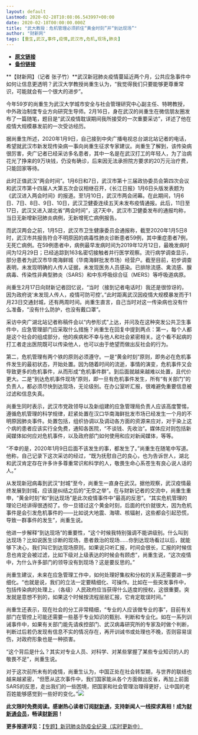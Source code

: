 ```yaml
---
layout: default
Lastmod: 2020-02-28T10:08:06.543997+00:00
date: 2020-02-18T00:00:00.000Z
title: "武大教授：危机管理必须抓住“黄金时刻”并“到达现场”"
author: "财新网"
tags: [重生,武汉,事件,疫情,武汉市,危机,现场,肺炎]
---
```


* [**原文链接**](http://china.caixin.com/2020-02-18/101516927.html)
* [**备份链接**](https://web.archive.org/web/20200220180340/http://china.caixin.com/2020-02-18/101516927.html?originReferrer=weibo_caixinweekly)


**【财新网】（记者 张子竹）**武汉新冠肺炎疫情蔓延近两个月，公共应急事件中如何让信息更透明？武汉大学教授尚重生认为，“我觉得我们只要能够更尊重常识，可能就会有一个很大的进步”。

今年59岁的尚重生为武汉大学城市安全与社会管理研究中心副主任、特聘教授，中外政治制度专业方向研究生导师。2月16日，身在武汉的尚重生在微信朋友圈发布了一篇随笔，题目是“武汉疫情耽误期间我所接受的一次重要采访”，详述了他在疫情大规模暴发前的一次受访经历。

据尚重生所述，2020年1月9日，自己接到中央广播电视总台湖北站记者的电话，希望就武汉市新发现传染病一事向尚重生征求专家建议。尚重生了解到，该传染病很厉害，央广记者已经采访多名患者，其中一名是在武汉打工的年轻人，为了治病花光了挣来的9万块钱，仍没有确诊，后来因无法承担院方要求的20万元治疗费，只能回家等待。

此时正值武汉“两会时间”。1月6日和7日，武汉市第十三届政协委员会第四次会议和武汉市第十四届人大第五次会议相继召开，《长江日报》1月6日头版发表题为《武汉进入两会时间》的报道。至1月10日，武汉市两会闭幕。在此期间，1月6日、7日、8日、9日、10日，武汉卫健委连续五天未发布疫情通报。此后，11日至17日，武汉又进入湖北省“两会时间”，这7天中，武汉市卫健委发布的通报均称，当日无新增新冠肺炎病例，无新增死亡病例报告。

而武汉两会之前，1月5日，武汉市卫生健康委员会通报称，截至2020年1月5日8时，武汉市共报告符合不明原因的病毒性肺炎诊断患者59例，其中重症患者7例，无死亡病例。在59例患者中，病例最早发病时间为2019年12月12日，最晚发病时间为12月29日；已经追踪到163名密切接触者并行医学观察。流行病学调查显示，部分患者为武汉市华南海鲜城（华南海鲜批发市场）经营户。截至目前，初步调查表明，未发现明确的人传人证据，未发现医务人员感染。已排除流感、禽流感、腺病毒、传染性非典型肺炎（SARS）和中东呼吸综合征（MERS）等呼吸道病原。

尚重生2月17日向财新记者回忆说，“当时（接到记者电话时）我还是很惊讶的，因为政府说‘未发现人传人，疫情可防可控’。”此时距离武汉因疫情大规模暴发而于1月23日交通封城，还有两周时间。尚重生直言，自己当时对这一传染病也没有什么准备，“没有什么防护，也没有戴口罩”。

采访中央广湖北站记者称稿件会以“内参形式”上达，并问及在这种突发公共卫生事件中，应急管理部门应采取什么措施？尚重生在回复中提到两点：第一，每个人都是这个社会的组成部分，他的疾病和不幸与他人和社会紧密相关。这个看不起病的打工者走出医院既可以传染他人，也可以由于绝望而做出反社会的行为。

第二，危机管理有两个铁的原则必须遵守。一是“黄金时刻”原则，即务必在危机事件发生的最初状态，开始处置。因为随着时间的流逝，事情的演变，危机事件又会导致更多的危机事件，从而形成“危机事件群”。到后面就越来越难以处置，且代价更大。二是“到达危机事件现场”原则，即一旦有危机事件发生，所有“有关部门”的负责人，都必须尽快到达现场，无论级别。在办公室听汇报，很难避免重要信息被过滤和信息失真。

尚重生同时表示，武汉市党政领导以及新组建的应急管理局负责人应该高度警惕，遵循危机管理的科学规律，赶紧处置在汉口华南海鲜批发市场已经发生一个月的不明原因肺炎事件。处置包括，组织协调以及调动各方面的资源来应对，对于染上这个病的患者应该实行全免费，通知各医院，“不谈钱、先收治”。媒体应对则包括新闻媒体如何应对危机事件，以及政府部门如何使用和应对新闻媒体，等等。

“不幸的是，2020年1月9日后面不该发生的事，都发生了。”尚重生在随笔中写道。他称，自己记录下这次采访的经过，“既为抚慰自己的良心，也为告诉世人，湖北和武汉肯定存在许多许多尊重常识和科学的人，敬畏生命心系苍生有良心说人话的人。”

从发现新冠病毒到武汉“封城”至今，尚重生一直身在武汉。据他观察，武汉疫情最终发展到封城，应该是纠结之后的“无奈之举”。在与财新记者的交流中，尚重生重申，“黄金时刻”和“到达现场”是此次疫情事件中“最高的反思”。“其实危机管理的理论已经讲得很透彻了。你一旦错过这个黄金时刻，后面的代价就很大，因为危机事件是会引发危机事件的——比如说大地震、海啸、核辐射，这些都会引起恐慌，导致一群事件的发生”，尚重生说。

他进一步解释“到达现场”的重要性，“这个时候我特别强调不能讲级别。什么叫到达现场？比如说医生诊断的现场，患者救治的现场……你到达现场看过以后，就能够下决心，我们叫它到达现场原则。如果说只听汇报，时间会很长，汇报的时候信息也肯定会被过滤，比如下级对上级表达的时候会有顾虑”，尚重生说，“这次疫情中，为什么许多部门的领导没有到现场？这是要反思的。”

尚重生建议，未来在应急管理工作中，如何处理好集权和分权的关系还需要进一步细化。“也就是说，我们的立法一定要精细化、可操作。比如在一些突发事件中，包括传染病的处理上，（各级）人民政府应当获得什么适度的授权，这很重要。突发就是意想不到的，如果这个时候按流程层层汇报，它肯定耽误时间。”

尚重生还表示，现在社会的分工非常精细，“专业的人应该做专业的事”，目前有关部门在管控上可能还需要一些基于专业知识的甄别、判断和专业化。如在一系列训诫事件中，如果有关部门能先请疾控部门、武汉病毒研究所的专家及时做个判断，判断过后若仍发现有信息不实的情况存在，再开训诫书或处理也不晚，否则容易误伤，对政府形象也是一种损害。

“这个背后是什么？其实对专业人员、对科学、对某些掌握了某些专业知识的人的敬畏不足”，尚重生说。

对于这次前所未有的疫情，尚重生认为，中国正处在社会转型期，与世界的联结也越来越紧密，“但愿从这次事件中，我们国家能从各个方面做出反省，再加上前面SARS的反思，走出我们的一些困境，把国家和社会管理治理得更好，让中国的老百姓能够感觉到一些好的变化。”[![](/images/post/d02a42d9cb3dec9320e5f550278911c7.ico)](http://china.caixin.com/2020-02-18/101516927.html)

**此文限时免费阅读。感谢热心读者订阅[财新通](http://mall.caixin.com/mall/web/product/product.html?id=733&originReferrer=appfree&channelSource=appfree)，支持新闻人一线探求真相！成为[财新通会员](http://mall.caixin.com/mall/web/list/list.html?type=127&originReferrer=appfree&channelSource=appfree)，畅读[财新网](https://datayi.cn/1lnZaaidYRRn)！**

**更多报道详见：**[【专题】新冠肺炎防疫全纪录（实时更新中）](http://m.app.caixin.com/m_topic_detail/1473.html)

